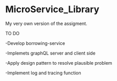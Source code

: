 # MicroService_Library
My very own version of the assigment.

TO DO

-Develop borrowing-service

-Implemets graphQL server and client side

-Apply design pattern to resolve plausible problem

-Implement log and tracing function
